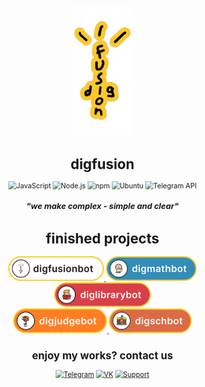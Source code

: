 <div align="center">
<a href="https://t.me/digfusion">
  <img src="media/digfusionLogos/digfusionYellow.PNG" alt="Logo" width="120">
  </a>
<h1 align="center">digfusion</h1>

![JavaScript](https://img.shields.io/badge/-JavaScript-FECA26?style=for-the-badge&logo=javascript&logoColor=black)
![Node.js](https://img.shields.io/badge/-Node.js-FECA26?style=for-the-badge&logo=node.js&logoColor=black)
![npm](https://img.shields.io/badge/-npm-FECA26?style=for-the-badge&logo=npm&logoColor=black)
![Ubuntu](https://img.shields.io/badge/-Ubuntu-FECA26?style=for-the-badge&logo=ubuntu&logoColor=black)
![Telegram API](https://img.shields.io/badge/-Telegram%20API-FECA26?style=for-the-badge&logo=telegram&logoColor=black)

<h3><i>"we make complex - simple and сlear"</i></h3>

<h1>finished projects</h1>

<div><a href="https://github.com/qu1z3x/digfusionbot">
  <img src="media\botBlanks\digfusionbot\blank.png" alt="1" height="50">
</a>
<a href="https://github.com/qu1z3x/digmathbot">
  <img src="media\botBlanks\digmathbot\blank.png" alt="2" height="50">
</a>
<a href="https://github.com/qu1z3x/diglibrarybot">
  <img src="media\botBlanks\diglibrarybot\blank.png" alt="3" height="50">
</a></div>

<div><a href="https://github.com/qu1z3x/digjudgebot">
  <img src="media\botBlanks\digjudgebot\blank.png" alt="4" height="50">
</a>
<a href="https://github.com/qu1z3x/digschbot">
  <img src="media\botBlanks\digschbot\blank.png" alt="5" height="50">
</a></div>

<!-- <a href="https://t.me/digfusion">
  <img src="media\digfusionLogos\logoBlank.png" alt="1" height="27.61">
</a> -->

<h2>enjoy my works? contact us</h2>

[![Telegram](https://img.shields.io/badge/-Telegram-FECA26?style=for-the-badge&logo=telegram&logoColor=000000)](https://t.me/digfusion)
[![VK](https://img.shields.io/badge/-VK-FECA26?style=for-the-badge&logo=vk&logoColor=000000)](https://vk.com/digfusion)
[![Support](https://img.shields.io/badge/-Support-FECA26?style=for-the-badge&logo=telegram&logoColor=000000)](https://t.me/digfusionsupport)

</div>

<!-- ## Статистика GitHub
![Ваша статистика](https://github-readme-stats.vercel.app/api?qu1z3x&show_icons=true&theme=radical)
-->
